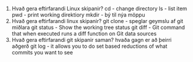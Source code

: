 1. Hvað gera eftirfarandi Linux skipanir?
    cd - change directory
    ls - list item
    pwd - print working direktiory
    mkdir - bý til nýa möppu
2. Hvað gera eftirfarandi linux skipanir?
    git clone - speglar geymslu af git miðlara
    git status - Show the working tree status
    git diff - Git command that when executed runs a diff function on Git data sources
3. Hvað gera eftirfarandi git skipanir saman? hvaða gagn er að þeirri aðgerð
    git log - it allows you to do set based reductions of what commits you want to see
    
